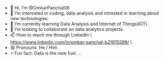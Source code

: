 - 👋 Hi, I’m @OmkarPanchal06
- 👀 I’m interested in coding, data analysis and intrested in learning about new technologies.
- 🌱 I’m currently learning Data Analysis and Internet of Things(IOT).
- 💞️ I’m looking to collaborate on data analytics projects.
- 📫 How to reach me through LinkedIn ( https://www.linkedin.com/in/omkar-panchal-b21615289/ ).
- 😄 Pronouns: He /  Him .
- ⚡ Fun fact: Data is the new fuel ...

<!---
OmkarPanchal06/OmkarPanchal06 is a ✨ special ✨ repository because its `README.md` (this file) appears on your GitHub profile.
You can click the Preview link to take a look at your changes.
--->
